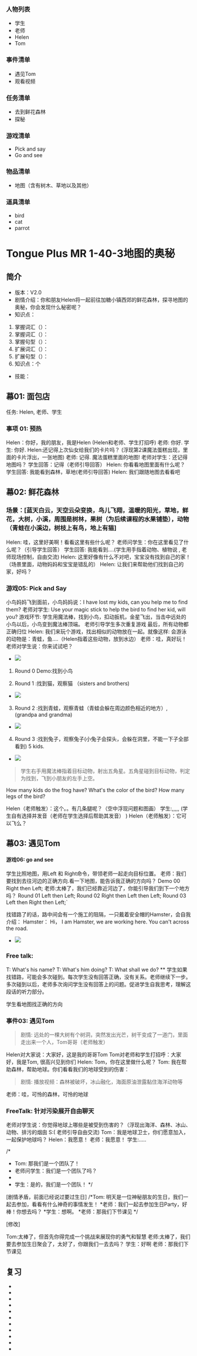### 人物列表
*  学生
*  老师
*  Helen
*  Tom

### 事件清单
*  遇见Tom
*  观看视频

### 任务清单
*  去到鲜花森林
*  探秘

### 游戏清单
*  Pick and say
*  Go and see

### 物品清单
*  地图（含有树木、草地以及其他）


### 道具清单
*  bird
*  cat
*  parrot

# Tongue Plus MR 1-40-3地图的奥秘
## 简介
* 版本：V2.0
* 剧情介绍：你和朋友Helen将一起前往加糖小镇西郊的鲜花森林，探寻地图的奥秘，你会发现什么秘密呢？
* 知识点：
1. 掌握词汇（）：
2. 掌握词汇（）：
3. 掌握句型（）：
4. 扩展词汇（）：
5. 扩展句型（）：
6. 知识点：个
* 技能：

## 幕01: 面包店
任务: Helen, 老师、学生

### 事项 01: 预热
Helen：你好，我的朋友，我是Helen (Helen和老师、学生打招呼)
老师: 你好.
学生: 你好.
Helen:还记得上次仙女给我们的卡片吗？
(浮现第2课魔法蛋糕出现，里面的卡片浮出，一张地图)
老师: 记得. 魔法蛋糕里面的地图!
老师对学生：还记得地图吗？
学生回答：记得（老师引导回答）
Helen: 你看看地图里面有什么呢？
学生回答: 我能看到森林，草地(老师引导回答)
Helen: 我们跟随地图去看看吧



## 幕02: 鲜花森林
### 场景：[蓝天白云，天空云朵变换，鸟儿飞翔，温暖的阳光，草地，鲜花，大树，小溪，周围是树林，果树（为后续课程的水果铺垫），动物（青蛙在小溪边，树枝上有鸟，地上有猫]
Helen: 哇，这里好美啊！看看这里有些什么呢？
老师问学生：你在这里看见了什么呢？（引导学生回答）
学生回答: 我能看到….(学生用手指着动物、植物说 , 老师现场控制，自由交流)
Helen: 这里好像有什么不对吧，宝宝没有找到自己的家！（场景里面，动物妈妈和宝宝是错乱的）
Helen: 让我们来帮助他们找到自己的家，好吗？
### 游戏05: Pick and Say
小鸟妈妈飞到面前，小鸟妈妈说：I have lost my kids, can you help me to find them?
老师对学生: Use your magic stick to help the bird to find her kid, will you?
游戏环节: 学生用魔法棒，找到小鸟，扣动扳机，金星飞出，当击中远处的小鸟以后，小鸟变到魔法棒顶端。
老师引导学生多次重复游戏 最后，所有动物都正确归位
Helen: 我们来玩个游戏，找出相似的动物放在一起。就像这样: 会游泳的动物是：青蛙，鱼….（Helen指着这些动物，放到水边）
老师：哇，真好玩！
老师对学生说：你来试试吧？

* ![](.SB_0103_lesson03_images\031.png)

1. Round 0 Demo:找到小鸟

2. Round 1     :找到猫，观察猫  （sisters and brothers)
* ![](.SB_0103_lesson03_images\036.png)
3. Round 2     :找到青蛙，观察青蛙（青蛙会躲在周边颜色相近的地方）, (grandpa and grandma)
* ![](.SB_0103_lesson03_images\033.png)
4. Round 3     :找到兔子，观察兔子(小兔子会探头，会躲在洞里，不能一下子全部看到) 5 kids.
* ![](.SB_0103_lesson03_images\034.png)



> 学生右手用魔法棒指着目标动物，射出五角星。五角星碰到目标动物，判定为找到，飞到小朋友的左手上空。

How many kids do the frog have?
What's the color of the bird?
How many legs of the bird?

Helen（老师触发）：这个。。有几条腿呢？（空中浮现问题和图画）
学生:,,,,,
(学生自有选择并发音（老师在学生选择后帮助其发音）
)
Helen（老师触发）：它可以飞么？

## 幕03: 遇见Tom
#### 游戏06: go and see
学生比照地图，用Left 和 Right命令，带领老师一起走向目标位置。
老师：我们要找到去往河边的正确方向.看一下地图，能告诉我正确的方向吗？
Demo  00 Right then Left; 
老师:太棒了，我们已经靠近河边了，你能引导我们到下一个地方吗？
Round 01 Left then Left;
Round 02 Right then Left then Left;
Round 03 Left then Right then Left;` 


找错路了的话，路中间会有一个施工的阻隔，一只戴着安全帽的Hamster，会自我介绍：
Hamster： Hi， I am Hamster, we are working here. You can't across the road.
* ![](.SB_0103_lesson03_images\035.png)

### Free talk:
T: What's his name?
T: What's him doing?
T: What shall we do?
** 学生如果找错路，可能会多次碰到。每次学生没有回答正确，没有关系。老师继续下一步。多次碰到以后，老师多次询问学生没有回答上的问题。促进学生自我思考，理解这段话的听力部分。

学生看地图找正确的方向

### 事件03: 遇见Tom
>剧情: 远处的一棵大树有个树洞，突然发出光芒，树干变成了一道门，里面走出来一个人，Tom哥哥（老师触发）

Helen对大家说：大家好，这是我的哥哥Tom
Tom对老师和学生打招呼：大家好，我是Tom, 很高兴见到你们
Helen: Tom，你在这里做什么呢？
Tom: 我在帮助森林，帮助地球。你们看看我们的地球受到的伤害：

>剧情: 播放视频：森林被破坏，冰山融化，海面原油泄露黏住海洋动物等



老师：哇，可怜的森林，可怜的地球

### FreeTalk: 针对污染展开自由聊天
老师对学生说：你觉得地球上哪些是被受到伤害的？（浮现出海洋、森林、冰山、动物、排污的烟囱
S:( 老师引导自由交流)
Tom：我是地球卫士，你们愿意加入，一起保护地球吗？
Helen：我愿意！
老师：我愿意！
学生:…..


/*
* Tom: 那我们是一个团队了！
* 老师问学生：我们是一个团队了吗？
*
* 学生：是的，我们是一个团队！
*/

[剧情矛盾，前面已经说过要过生日]
/*Tom: 明天是一位神秘朋友的生日，我们一起去参加，看看有什么神奇的事情发生！
*老师：我们一起去参加生日Party，好棒！你想去吗？
*学生：想啊。
*老师：那我们下节课见
*/

[修改]

Tom:太棒了，但首先你得完成一个挑战来展现你的勇气和智慧
老师:太棒了，我们要去参加生日聚会了，太好了，你跟我们一去去吗？
学生：好啊
老师：那我们下节课见




## 复习

* 
* 
* 
* 
* 
* 
* 
* 
* 
* 
*
 